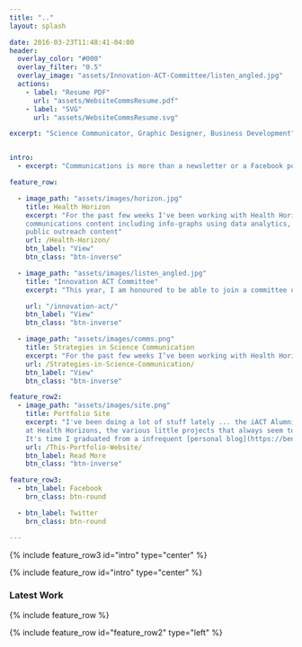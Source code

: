 ```yaml
---
title: ".."
layout: splash

date: 2016-03-23T11:48:41-04:00
header:
  overlay_color: "#000"
  overlay_filter: "0.5"
  overlay_image: "assets/Innovation-ACT-Committee/listen_angled.jpg"
  actions:
    - label: "Resume PDF"
      url: "assets/WebsiteCommsResume.pdf"
    - label: "SVG"
      url: "assets/WebsiteCommsResume.svg"

excerpt: "Science Communicator, Graphic Designer, Business Development"


intro:
  - excerpt: "Communications is more than a newsletter or a Facebook post, it is every channel, person, resource and scenario inside and outside a organisation, it is the glue that holds business, people and success together."

feature_row:

  - image_path: "assets/images/horizon.jpg"
    title: Health Horizon
    excerpt: "For the past few weeks I've been working with Health Horizons developing
    communications content including info-graphs using data analytics, articles and
    public outreach content"
    url: /Health-Horizon/
    btn_label: "View"
    btn_class: "btn-inverse"

  - image_path: "assets/images/listen_angled.jpg"
    title: "Innovation ACT Committee"
    excerpt: "This year, I am honoured to be able to join a committee of iACT alumnis to help budding businesses going through the iACT Program"

    url: "/innovation-act/"
    btn_label: "View"
    btn_class: "btn-inverse"

  - image_path: "assets/images/comms.png"
    title: Strategies in Science Communication
    excerpt: "For the past few weeks I’ve been working with Health Horizons developing communications content including infographs using data analytics, articles and public outreach content"
    url: /Strategies-in-Science-Communication/
    btn_label: "View"
    btn_class: "btn-inverse"

feature_row2:
  - image_path: "assets/images/site.png"
    title: Portfolio Site
    excerpt: "I've been doing a lot of stuff lately ... the iACT Alumni Committee, my Internship
    at Health Horizons, the various little projects that always seem to be happening.
    It's time I graduated from a infrequent [personal blog](https://benjdmaclaren.wordpress.com/) to a more professional portfolio website."
    url: /This-Portfolio-Website/
    btn_label: Read More
    btn_class: "btn-inverse"

feature_row3:
  - btn_label: Facebook
    brn_class: btn-round

  - btn_label: Twitter
    brn_class: btn-round

---
```

{% include feature_row3 id="intro" type="center" %}

{% include feature_row id="intro" type="center" %}

### Latest Work
{% include feature_row %}

{% include feature_row id="feature_row2" type="left" %}
